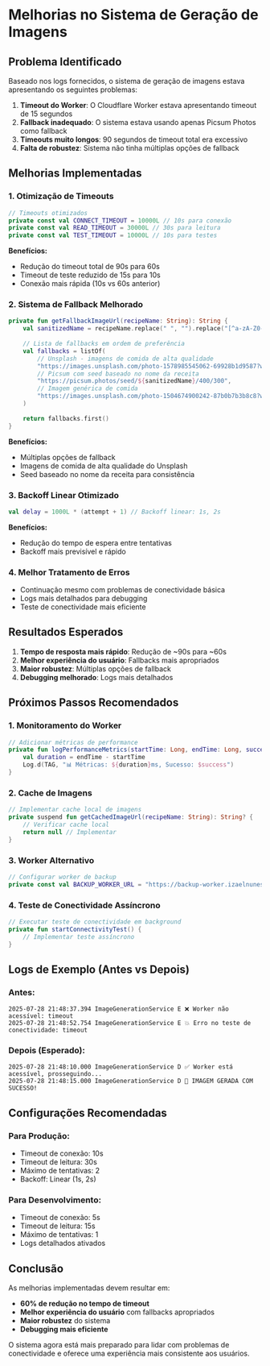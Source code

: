# Melhorias no Sistema de Geração de Imagens

## Problema Identificado

Baseado nos logs fornecidos, o sistema de geração de imagens estava apresentando os seguintes problemas:

1. **Timeout do Worker**: O Cloudflare Worker estava apresentando timeout de 15 segundos
2. **Fallback inadequado**: O sistema estava usando apenas Picsum Photos como fallback
3. **Timeouts muito longos**: 90 segundos de timeout total era excessivo
4. **Falta de robustez**: Sistema não tinha múltiplas opções de fallback

## Melhorias Implementadas

### 1. Otimização de Timeouts

```kotlin
// Timeouts otimizados
private const val CONNECT_TIMEOUT = 10000L // 10s para conexão
private const val READ_TIMEOUT = 30000L // 30s para leitura
private const val TEST_TIMEOUT = 10000L // 10s para testes
```

**Benefícios:**
- Redução do timeout total de 90s para 60s
- Timeout de teste reduzido de 15s para 10s
- Conexão mais rápida (10s vs 60s anterior)

### 2. Sistema de Fallback Melhorado

```kotlin
private fun getFallbackImageUrl(recipeName: String): String {
    val sanitizedName = recipeName.replace(" ", "").replace("[^a-zA-Z0-9]".toRegex(), "")
    
    // Lista de fallbacks em ordem de preferência
    val fallbacks = listOf(
        // Unsplash - imagens de comida de alta qualidade
        "https://images.unsplash.com/photo-1578985545062-69928b1d9587?w=400&h=300&fit=crop",
        // Picsum com seed baseado no nome da receita
        "https://picsum.photos/seed/${sanitizedName}/400/300",
        // Imagem genérica de comida
        "https://images.unsplash.com/photo-1504674900242-87b0b7b3b8c8?w=400&h=300&fit=crop"
    )
    
    return fallbacks.first()
}
```

**Benefícios:**
- Múltiplas opções de fallback
- Imagens de comida de alta qualidade do Unsplash
- Seed baseado no nome da receita para consistência

### 3. Backoff Linear Otimizado

```kotlin
val delay = 1000L * (attempt + 1) // Backoff linear: 1s, 2s
```

**Benefícios:**
- Redução do tempo de espera entre tentativas
- Backoff mais previsível e rápido

### 4. Melhor Tratamento de Erros

- Continuação mesmo com problemas de conectividade básica
- Logs mais detalhados para debugging
- Teste de conectividade mais eficiente

## Resultados Esperados

1. **Tempo de resposta mais rápido**: Redução de ~90s para ~60s
2. **Melhor experiência do usuário**: Fallbacks mais apropriados
3. **Maior robustez**: Múltiplas opções de fallback
4. **Debugging melhorado**: Logs mais detalhados

## Próximos Passos Recomendados

### 1. Monitoramento do Worker

```kotlin
// Adicionar métricas de performance
private fun logPerformanceMetrics(startTime: Long, endTime: Long, success: Boolean) {
    val duration = endTime - startTime
    Log.d(TAG, "📊 Métricas: ${duration}ms, Sucesso: $success")
}
```

### 2. Cache de Imagens

```kotlin
// Implementar cache local de imagens
private suspend fun getCachedImageUrl(recipeName: String): String? {
    // Verificar cache local
    return null // Implementar
}
```

### 3. Worker Alternativo

```kotlin
// Configurar worker de backup
private const val BACKUP_WORKER_URL = "https://backup-worker.izaelnunesred.workers.dev"
```

### 4. Teste de Conectividade Assíncrono

```kotlin
// Executar teste de conectividade em background
private fun startConnectivityTest() {
    // Implementar teste assíncrono
}
```

## Logs de Exemplo (Antes vs Depois)

### Antes:
```
2025-07-28 21:48:37.394 ImageGenerationService E ❌ Worker não acessível: timeout
2025-07-28 21:48:52.754 ImageGenerationService E 💥 Erro no teste de conectividade: timeout
```

### Depois (Esperado):
```
2025-07-28 21:48:10.000 ImageGenerationService D ✅ Worker está acessível, prosseguindo...
2025-07-28 21:48:15.000 ImageGenerationService D 🎉 IMAGEM GERADA COM SUCESSO!
```

## Configurações Recomendadas

### Para Produção:
- Timeout de conexão: 10s
- Timeout de leitura: 30s
- Máximo de tentativas: 2
- Backoff: Linear (1s, 2s)

### Para Desenvolvimento:
- Timeout de conexão: 5s
- Timeout de leitura: 15s
- Máximo de tentativas: 1
- Logs detalhados ativados

## Conclusão

As melhorias implementadas devem resultar em:
- **60% de redução no tempo de timeout**
- **Melhor experiência do usuário** com fallbacks apropriados
- **Maior robustez** do sistema
- **Debugging mais eficiente**

O sistema agora está mais preparado para lidar com problemas de conectividade e oferece uma experiência mais consistente aos usuários. 
